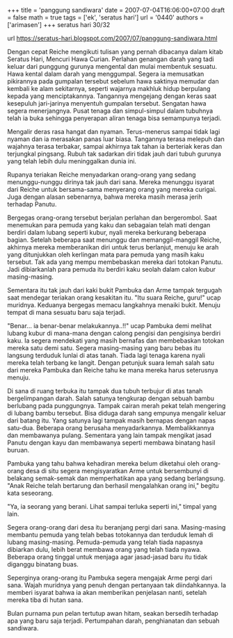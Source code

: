 +++
title = 'panggung sandiwara'
date = 2007-07-04T16:06:00+07:00
draft = false
math = true
tags = ['ek', 'seratus hari']
url = '0440'
authors = ['arimasen']
+++
seratus hari 30/32 <!--more-->

url https://seratus-hari.blogspot.com/2007/07/panggung-sandiwara.html

Dengan cepat Reiche mengikuti tulisan yang pernah dibacanya dalam kitab Seratus Hari, Mencuri Hawa Curian. Perlahan genangan darah yang tadi keluar dari punggung gurunya mengental dan mulai membentuk sesuatu. Hawa kental dalam darah yang menggumpal. Segera ia memusatkan pikirannya pada gumpalan tersebut sebelum hawa saktinya memudar dan kembali ke alam sekitarnya, seperti wajarnya makhluk hidup berpulang kepada yang menciptakannya. Tangannya mengejang dengan keras saat kesepuluh jari-jarinya menyentuh gumpalan tersebut. Sengatan hawa segera menerjangnya. Pusat tenaga dan simpul-simpul dalam tubuhnya telah ia buka sehingga penyerapan aliran tenaga bisa semampunya terjadi.

Mengalir deras rasa hangat dan nyaman. Terus-menerus sampai tidak lagi nyaman dan ia merasakan panas luar biasa. Tangannya terasa melepuh dan wajahnya terasa terbakar, sampai akhirnya tak tahan ia berteriak keras dan terjungkal pingsang. Rubuh tak sadarkan diri tidak jauh dari tubuh gurunya yang telah lebih dulu meninggalkan dunia ini.

Rupanya teriakan Reiche menyadarkan orang-orang yang sedang menunggu-nunggu dirinya tak jauh dari sana. Mereka menunggu isyarat dari Reiche untuk bersama-sama menyerang orang yang mereka curigai. Juga dengan alasan sebenarnya, bahwa mereka masih merasa jerih terhadap Panutu.

Bergegas orang-orang tersebut berjalan perlahan dan bergerombol. Saat menemukan para pemuda yang kaku dan sebagaian telah mati dengan berdiri dalam lubang seperti kubur, nyali mereka berkurang beberapa bagian. Setelah beberapa saat menunggu dan memanggil-manggil Reiche, akhirnya mereka memberanikan diri untuk terus berlanjut, menuju ke arah yang ditunjukkan oleh kerlingan mata para pemuda yang masih kaku tersebut. Tak ada yang mempu membebaskan mereka dari totokan Panutu. Jadi dibiarkanlah para pemuda itu berdiri kaku seolah dalam calon kubur masing-masing.

Sementara itu tak jauh dari kaki bukit Pambuka dan Arme tampak tergugah saat mendegar teriakan orang kesakitan itu. "Itu suara Reiche, guru!" ucap muridnya. Keduanya bergegas memacu langkahnya menaiki bukit. Menuju tempat di mana sesuatu baru saja terjadi.

"Benar... ia benar-benar melakukannya..!!" ucap Pambuka demi melihat lubang kubur di mana-mana dengan calong pengisi dan pengisinya berdiri kaku. Ia segera mendekati yang masih bernafas dan membebaskan totokan mereka satu demi satu. Segera masing-masing yang baru bebas itu langsung terduduk lunlai di atas tanah. Tiada lagi tenaga karena nyali mereka telah terbang ke langit. Dengan petunjuk suara lemah salah satu dari mereka Pambuka dan Reiche tahu ke mana mereka harus seterusnya menuju.

Di sana di ruang terbuka itu tampak dua tubuh terbujur di atas tanah bergelimpangan darah. Salah satunya tengkurap dengan sebuah bambu berlubang pada punggungnya. Tampak cairan merah pekat telah mengering di lubang bambu tersebut. Bisa diduga darah sang empunya mengalir keluar dari batang itu. Yang satunya lagi tampak masih bernapas dengan napas satu-dua. Beberapa orang berusaha menyadarkannya. Membalikkannya dan membawanya pulang. Sementara yang lain tampak mengikat jasad Panutu dengan kayu dan membawanya seperti membawa binatang hasil buruan.

Pambuka yang tahu bahwa kehadiran mereka belum diketahui oleh orang-orang desa di situ segera mengisyaratkan Arme untuk bersembunyi di belakang semak-semak dan memperhatikan apa yang sedang berlangsung. "Anak Reiche telah bertarung dan berhasil mengalahkan orang ini," begitu kata seseorang.

"Ya, ia seorang yang berani. Lihat sampai terluka seperti ini," timpal yang lain.

Segera orang-orang dari desa itu beranjang pergi dari sana. Masing-masing membantu pemuda yang telah bebas totokannya dan terduduk lemah di lubang masing-masing. Pemuda-pemuda yang telah tiada napasnya dibiarkan dulu, lebih berat membawa orang yang telah tiada nyawa. Beberapa orang tinggal untuk menjaga agar jasad-jasad baru itu tidak diganggu binatang buas.

Seperginya orang-orang itu Pambuka segera mengajak Arme pergi dari sana. Wajah muridnya yang penuh dengan pertanyaan tak diindahkannya. Ia memberi isyarat bahwa ia akan memberikan penjelasan nanti, setelah mereka tiba di hutan sana.

Bulan purnama pun pelan tertutup awan hitam, seakan bersedih terhadap apa yang baru saja terjadi. Pertumpahan darah, penghianatan dan sebuah sandiwara.
